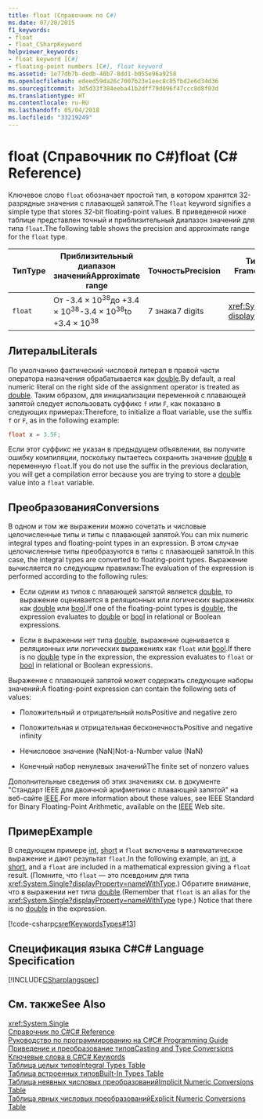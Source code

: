 ```yaml
---
title: float (Справочник по C#)
ms.date: 07/20/2015
f1_keywords:
- float
- float_CSharpKeyword
helpviewer_keywords:
- float keyword [C#]
- floating-point numbers [C#], float keyword
ms.assetid: 1e77db7b-dedb-48b7-8dd1-b055e96a9258
ms.openlocfilehash: edeed59da26c7007b23e1eec8c05fbd2e6d34d36
ms.sourcegitcommit: 3d5d33f384eeba41b2dff79d096f47ccc8d8f03d
ms.translationtype: HT
ms.contentlocale: ru-RU
ms.lasthandoff: 05/04/2018
ms.locfileid: "33219249"
---
```

# <a name="float-c-reference"></a><span data-ttu-id="58a16-102">float (Справочник по C#)</span><span class="sxs-lookup"><span data-stu-id="58a16-102">float (C# Reference)</span></span>
<span data-ttu-id="58a16-103">Ключевое слово `float` обозначает простой тип, в котором хранятся 32-разрядные значения с плавающей запятой.</span><span class="sxs-lookup"><span data-stu-id="58a16-103">The `float` keyword signifies a simple type that stores 32-bit floating-point values.</span></span> <span data-ttu-id="58a16-104">В приведенной ниже таблице представлен точный и приблизительный диапазон значений для типа `float`.</span><span class="sxs-lookup"><span data-stu-id="58a16-104">The following table shows the precision and approximate range for the `float` type.</span></span>  
  
|<span data-ttu-id="58a16-105">Тип</span><span class="sxs-lookup"><span data-stu-id="58a16-105">Type</span></span>|<span data-ttu-id="58a16-106">Приблизительный диапазон значений</span><span class="sxs-lookup"><span data-stu-id="58a16-106">Approximate range</span></span>|<span data-ttu-id="58a16-107">Точность</span><span class="sxs-lookup"><span data-stu-id="58a16-107">Precision</span></span>|<span data-ttu-id="58a16-108">Тип платформы .NET Framework</span><span class="sxs-lookup"><span data-stu-id="58a16-108">.NET Framework type</span></span>|  
|----------|-----------------------|---------------|-------------------------|  
|`float`|<span data-ttu-id="58a16-109">От -3.4 × 10<sup>38</sup>до +3.4 × 10<sup>38</sup></span><span class="sxs-lookup"><span data-stu-id="58a16-109">-3.4 × 10<sup>38</sup>to +3.4 × 10<sup>38</sup></span></span>|<span data-ttu-id="58a16-110">7 знака</span><span class="sxs-lookup"><span data-stu-id="58a16-110">7 digits</span></span>|<xref:System.Single?displayProperty=nameWithType>|  
  
## <a name="literals"></a><span data-ttu-id="58a16-111">Литералы</span><span class="sxs-lookup"><span data-stu-id="58a16-111">Literals</span></span>  
 <span data-ttu-id="58a16-112">По умолчанию фактический числовой литерал в правой части оператора назначения обрабатывается как [double](double.md).</span><span class="sxs-lookup"><span data-stu-id="58a16-112">By default, a real numeric literal on the right side of the assignment operator is treated as [double](double.md).</span></span> <span data-ttu-id="58a16-113">Таким образом, для инициализации переменной с плавающей запятой следует использовать суффикс `f` или `F`, как показано в следующих примерах:</span><span class="sxs-lookup"><span data-stu-id="58a16-113">Therefore, to initialize a float variable, use the suffix `f` or `F`, as in the following example:</span></span>  
  
```csharp
float x = 3.5F;  
```
  
 <span data-ttu-id="58a16-114">Если этот суффикс не указан в предыдущем объявлении, вы получите ошибку компиляции, поскольку пытаетесь сохранить значение [double](double.md) в переменную `float`.</span><span class="sxs-lookup"><span data-stu-id="58a16-114">If you do not use the suffix in the previous declaration, you will get a compilation error because you are trying to store a [double](double.md) value into a `float` variable.</span></span>  
  
## <a name="conversions"></a><span data-ttu-id="58a16-115">Преобразования</span><span class="sxs-lookup"><span data-stu-id="58a16-115">Conversions</span></span>  
 <span data-ttu-id="58a16-116">В одном и том же выражении можно сочетать и числовые целочисленные типы и типы с плавающей запятой.</span><span class="sxs-lookup"><span data-stu-id="58a16-116">You can mix numeric integral types and floating-point types in an expression.</span></span> <span data-ttu-id="58a16-117">В этом случае целочисленные типы преобразуются в типы с плавающей запятой.</span><span class="sxs-lookup"><span data-stu-id="58a16-117">In this case, the integral types are converted to floating-point types.</span></span> <span data-ttu-id="58a16-118">Выражение вычисляется по следующим правилам:</span><span class="sxs-lookup"><span data-stu-id="58a16-118">The evaluation of the expression is performed according to the following rules:</span></span>  
  
-   <span data-ttu-id="58a16-119">Если одним из типов с плавающей запятой является [double](double.md), то выражение оценивается в реляционных или логических выражениях как [double](double.md) или [bool](bool.md).</span><span class="sxs-lookup"><span data-stu-id="58a16-119">If one of the floating-point types is [double](double.md), the expression evaluates to [double](double.md) or [bool](bool.md) in relational or Boolean expressions.</span></span>  
  
-   <span data-ttu-id="58a16-120">Если в выражении нет типа [double](double.md), выражение оценивается в реляционных или логических выражениях как `float` или [bool](bool.md).</span><span class="sxs-lookup"><span data-stu-id="58a16-120">If there is no [double](double.md) type in the expression, the expression evaluates to `float` or [bool](bool.md) in relational or Boolean expressions.</span></span>  
  
 <span data-ttu-id="58a16-121">Выражение с плавающей запятой может содержать следующие наборы значений:</span><span class="sxs-lookup"><span data-stu-id="58a16-121">A floating-point expression can contain the following sets of values:</span></span>  
  
-   <span data-ttu-id="58a16-122">Положительный и отрицательный ноль</span><span class="sxs-lookup"><span data-stu-id="58a16-122">Positive and negative zero</span></span>  
  
-   <span data-ttu-id="58a16-123">Положительная и отрицательная бесконечность</span><span class="sxs-lookup"><span data-stu-id="58a16-123">Positive and negative infinity</span></span>  
  
-   <span data-ttu-id="58a16-124">Нечисловое значение (NaN)</span><span class="sxs-lookup"><span data-stu-id="58a16-124">Not-a-Number value (NaN)</span></span>  
  
-   <span data-ttu-id="58a16-125">Конечный набор ненулевых значений</span><span class="sxs-lookup"><span data-stu-id="58a16-125">The finite set of nonzero values</span></span>  
  
 <span data-ttu-id="58a16-126">Дополнительные сведения об этих значениях см. в документе "Стандарт IEEE для двоичной арифметики с плавающей запятой" на веб-сайте [IEEE](http://www.ieee.org).</span><span class="sxs-lookup"><span data-stu-id="58a16-126">For more information about these values, see IEEE Standard for Binary Floating-Point Arithmetic, available on the [IEEE](http://www.ieee.org) Web site.</span></span>  
  
## <a name="example"></a><span data-ttu-id="58a16-127">Пример</span><span class="sxs-lookup"><span data-stu-id="58a16-127">Example</span></span>  
 <span data-ttu-id="58a16-128">В следующем примере [int](int.md), [short](short.md) и `float` включены в математическое выражение и дают результат `float`.</span><span class="sxs-lookup"><span data-stu-id="58a16-128">In the following example, an [int](int.md), a [short](short.md), and a `float` are included in a mathematical expression giving a `float` result.</span></span> <span data-ttu-id="58a16-129">(Помните, что `float` — это псевдоним для типа <xref:System.Single?displayProperty=nameWithType>.) Обратите внимание, что в выражении нет типа [double](double.md).</span><span class="sxs-lookup"><span data-stu-id="58a16-129">(Remember that `float` is an alias for the <xref:System.Single?displayProperty=nameWithType> type.) Notice that there is no [double](double.md) in the expression.</span></span>  
  
 [!code-csharp[csrefKeywordsTypes#13](../../../csharp/language-reference/keywords/codesnippet/CSharp/float_1.cs)]  
  
## <a name="c-language-specification"></a><span data-ttu-id="58a16-130">Спецификация языка C#</span><span class="sxs-lookup"><span data-stu-id="58a16-130">C# Language Specification</span></span>  
 [!INCLUDE[CSharplangspec](~/includes/csharplangspec-md.md)]  
  
## <a name="see-also"></a><span data-ttu-id="58a16-131">См. также</span><span class="sxs-lookup"><span data-stu-id="58a16-131">See Also</span></span>  
 <xref:System.Single>  
 [<span data-ttu-id="58a16-132">Справочник по C#</span><span class="sxs-lookup"><span data-stu-id="58a16-132">C# Reference</span></span>](../../../csharp/language-reference/index.md)  
 [<span data-ttu-id="58a16-133">Руководство по программированию на C#</span><span class="sxs-lookup"><span data-stu-id="58a16-133">C# Programming Guide</span></span>](../../../csharp/programming-guide/index.md)  
 [<span data-ttu-id="58a16-134">Приведение и преобразование типов</span><span class="sxs-lookup"><span data-stu-id="58a16-134">Casting and Type Conversions</span></span>](../../../csharp/programming-guide/types/casting-and-type-conversions.md)  
 [<span data-ttu-id="58a16-135">Ключевые слова в C#</span><span class="sxs-lookup"><span data-stu-id="58a16-135">C# Keywords</span></span>](index.md)  
 [<span data-ttu-id="58a16-136">Таблица целых типов</span><span class="sxs-lookup"><span data-stu-id="58a16-136">Integral Types Table</span></span>](integral-types-table.md)  
 [<span data-ttu-id="58a16-137">Таблица встроенных типов</span><span class="sxs-lookup"><span data-stu-id="58a16-137">Built-In Types Table</span></span>](built-in-types-table.md)  
 [<span data-ttu-id="58a16-138">Таблица неявных числовых преобразований</span><span class="sxs-lookup"><span data-stu-id="58a16-138">Implicit Numeric Conversions Table</span></span>](implicit-numeric-conversions-table.md)  
 [<span data-ttu-id="58a16-139">Таблица явных числовых преобразований</span><span class="sxs-lookup"><span data-stu-id="58a16-139">Explicit Numeric Conversions Table</span></span>](explicit-numeric-conversions-table.md)
